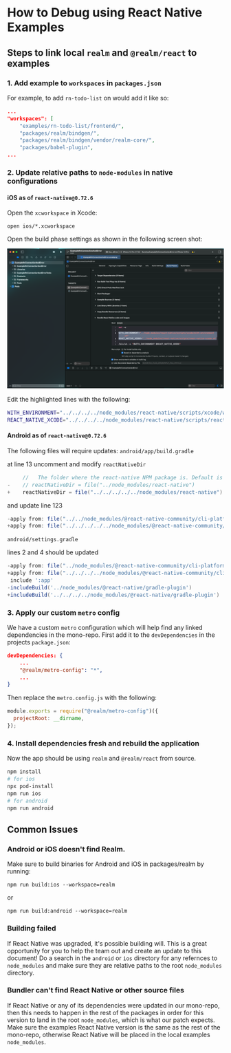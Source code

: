 # How to Debug using React Native Examples

## Steps to link local `realm` and `@realm/react` to examples

### 1. Add example to `workspaces` in `packages.json`
For example, to add `rn-todo-list` on would add it like so:
```json
...
"workspaces": [
	"examples/rn-todo-list/frontend/",
	"packages/realm/bindgen/",
	"packages/realm/bindgen/vendor/realm-core/",
	"packages/babel-plugin",
...
```

### 2. Update relative paths to `node-modules` in native configurations

#### iOS as of `react-native@0.72.6`

Open the `xcworkspace` in Xcode:
```
open ios/*.xcworkspace
```

Open the build phase settings as shown in the following screen shot:

![Build Phases](./assets/ios-build-phase-settings.png)


Edit the highlighted lines with the following:

```bash
WITH_ENVIRONMENT="../../../../node_modules/react-native/scripts/xcode/with-environment.sh"
REACT_NATIVE_XCODE="../../../../node_modules/react-native/scripts/react-native-xcode.sh"
```

####  Android as of `react-native@0.72.6`

The following files will require updates:
`android/app/build.gradle`

at line 13 uncomment and modify `reactNativeDir`
```gradle
     //   The folder where the react-native NPM package is. Default is ../node_modules/react-native
-    // reactNativeDir = file("../node_modules/react-native")
+    reactNativeDir = file("../../../../../node_modules/react-native")
```

and update line 123

```gradle
-apply from: file("../../node_modules/@react-native-community/cli-platform-android/native_modules.gradle"); applyNativeModulesAppBuildGradle(project)
+apply from: file("../../../../../node_modules/@react-native-community/cli-platform-android/native_modules.gradle"); applyNativeModulesAppBuildGradle(project)
```

`android/settings.gradle`

lines 2 and 4 should be updated

```gradle
-apply from: file("../node_modules/@react-native-community/cli-platform-android/native_modules.gradle"); applyNativeModulesSettingsGradle(settings)
+apply from: file("../../../../node_modules/@react-native-community/cli-platform-android/native_modules.gradle"); applyNativeModulesSettingsGradle(settings)
 include ':app'
-includeBuild('../node_modules/@react-native/gradle-plugin')
+includeBuild('../../../../node_modules/@react-native/gradle-plugin')
```

### 3. Apply our custom `metro` config
We have a custom `metro` configuration which will help find any linked dependencies in the mono-repo.  First add it to the `devDependencies` in the projects `package.json`:

```json
devDependencies: {
	...
	"@realm/metro-config": "*",
	...
}
```

Then replace the `metro.config.js` with the following:

```js
module.exports = require("@realm/metro-config")({
  projectRoot: __dirname,
});
```


### 4. Install dependencies fresh and rebuild the application
Now the app should be using `realm` and `@realm/react` from source.

```bash
npm install
# for ios
npx pod-install
npm run ios
# for android
npm run android
```

## Common Issues

### Android or iOS doesn't find Realm.

Make sure to build binaries for Android and iOS in packages/realm by running:

```
npm run build:ios --workspace=realm
```
or

```
npm run build:android --workspace=realm
```

### Building failed
If React Native was upgraded, it's possible building will.  This is a great opportunity
for you to help the team out and create an update to this document! Do a search in the `android` or `ios` directory for any refernces to `node_modules` and make sure they are relative paths to the root `node_modules` directory.

### Bundler can't find React Native or other source files
If React Native or any of its dependencies were updated in our mono-repo, then this needs to happen
in the rest of the packages in order for this version to land in the root `node_modules`, which is what
our patch expects.  Make sure the examples React Native version is the same as the rest of the mono-repo,
otherwise React Native will be placed in the local examples `node_modules`.
